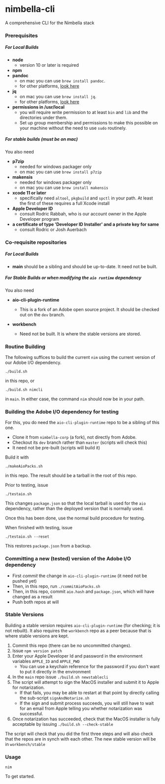 <!--
#
# Nimbella CONFIDENTIAL
# ---------------------
#
#   2018 - present Nimbella Corp
#   All Rights Reserved.
#
# NOTICE:
#
# All information contained herein is, and remains the property of
# Nimbella Corp and its suppliers, if any.  The intellectual and technical
# concepts contained herein are proprietary to Nimbella Corp and its
# suppliers and may be covered by U.S. and Foreign Patents, patents
# in process, and are protected by trade secret or copyright law.
#
# Dissemination of this information or reproduction of this material
# is strictly forbidden unless prior written permission is obtained
# from Nimbella Corp.
#
-->

# nimbella-cli

A comprehensive CLI for the Nimbella stack

### Prerequisites
##### For Local Builds
 - **node**
   * version 10 or later is required
 - **npm**
 - **pandoc**
   * on mac you can use `brew install pandoc`.
   * for other platforms, [look here](https://pandoc.org/installing.html)
 - **jq**
   * on mac you can use `brew install jq`.
   * for other platforms, [look here](https://stedolan.github.io/jq/download/)
 - **permissions in /usr/local**
   * you will require write permission to at least `bin` and `lib` and the directories under them.
   * Set up group membership and permissions to make this possible on your machine without the need to use `sudo` routinely.

##### For stable builds (must be on mac)
You also need

 - **p7zip**
   * needed for windows packager only
   * on mac you can use `brew install p7zip`
 - **makensis**
   * needed for windows packager only
   * on mac you can use `brew install makensis`
 - **xcode 11 or later**
   * specifically need `altool`, `pkgbuild` and `spctl` in your path.  At least the first of these requires a full Xcode install
 - **Apple Developer ID**
   * consult Rodric Rabbah, who is our account owner in the Apple Developer program
 - **a certificate of type 'Developer ID Installer' and a private key for same**
   * consult Rodric or Josh Auerbach

### Co-requisite repositories
##### For Local Builds
- **main** should be a sibling and should be up-to-date.  It need not be built.

##### For Stable Builds or when modifying the `aio runtime` dependency
You also need

- **aio-cli-plugin-runtime**

  * This is a fork of an Adobe open source project.   It should be checked out on the `dev` branch.

- **workbench**

  * Need not be built.  It is where the stable versions are stored.


### Routine Building

The following suffices to build the current `nim` using the current version of our Adobe I/O dependency.

```
./build.sh
```
in this repo, or

```
./build.sh nimcli
```
in `main`.  In either case, the command `nim` should now be in your path.

### Building the Adobe I/O dependency for testing

For this, you do need the `aio-cli-plugin-runtime` repo to be a sibling of this one.

  - Clone it from `nimbella-corp` (a fork), not directly from Adobe.
  - Checkout its `dev` branch rather than `master` (scripts will check this)
  - It need not be pre-built (scripts will build it)

Build it with

```
./makeAioPacks.sh
```
in this repo.  The result should be a tarball in the root of this repo.

Prior to testing, issue

```
./testaio.sh
```

This changes `package.json` so that the local tarball is used for the `aio` dependency, rather than the deployed version that is normally used.

Once this has been done, use the normal build procedure for testing.

When finished with testing, issue

```
./testaio.sh --reset
```

This restores `package.json` from a backup.

### Committing a new (tested) version of the Adobe I/O dependency

- First _commit_ the change in `aio-cli-plugin-runtime` (it need not be pushed yet)
- Then, in this repo, run `./commitAioPacks.sh`
- Then, in this repo, commit `aio.hash` and `package.json`, which will have changed as a result
- Push both repos at will

### Stable Versions

Building a stable version requires `aio-cli-plugin-runtime` (for checking; it is not rebuilt).   It also requires the `workbench` repo as a peer because that is where stable versions are kept.

1. Commit this repo (there can be no uncommitted changes).
2. Issue `npm version patch`
3. Enter your Apple Developer Id and password in the environment variables `APPLE_ID` and `APPLE_PWD`
   * You can use a keychain reference for the password if you don't want to put it directly in the environment
4. In the `main` repo issue `./build.sh newstablecli`
5. The script will attempt to sign the MacOS installer and submit it to Apple for notarization.
   * If that fails, you may be able to restart at that point by directly calling the sub-script `signAndNotarize.sh`
   * If the sign and submit process succeeds, you will still have to wait for an email from Apple telling you whether notarization was successful.
6. Once notarization has succeeded, check that the MacOS installer is fully acceptable by issuing `./build.sh --check-stable`

The script will check that you did the first three steps and will also check that the repos are in synch with each other.  The new stable version will be in `workbench/stable`

### Usage

`nim`

To get started.
